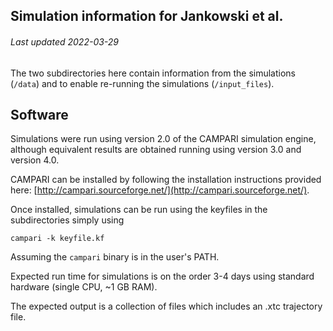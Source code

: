 ## Simulation information for Jankowski et al.
###### Last updated 2022-03-29

The two subdirectories here contain information from the simulations (`/data`) and to enable re-running the simulations (`/input_files`).


## Software
Simulations were run using version 2.0 of the CAMPARI simulation engine, although equivalent results are obtained running using version 3.0 and version 4.0.

CAMPARI can be installed by following the installation instructions provided  here: [http://campari.sourceforge.net/](http://campari.sourceforge.net/).

Once installed, simulations can be run using the keyfiles in the subdirectories simply using

	campari -k keyfile.kf
	
Assuming the `campari` binary is in the user's PATH. 

Expected run time for simulations is on the order 3-4 days using standard hardware (single CPU, ~1 GB RAM).

The expected output is a collection of files which includes an .xtc trajectory file.
